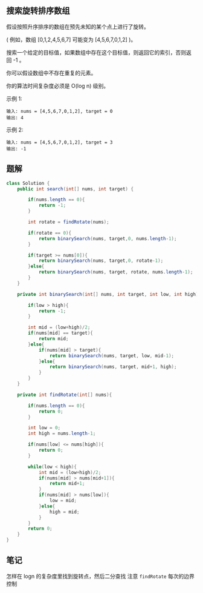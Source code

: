 ## 搜索旋转排序数组

假设按照升序排序的数组在预先未知的某个点上进行了旋转。

( 例如，数组 [0,1,2,4,5,6,7] 可能变为 [4,5,6,7,0,1,2] )。

搜索一个给定的目标值，如果数组中存在这个目标值，则返回它的索引，否则返回 -1 。

你可以假设数组中不存在重复的元素。

你的算法时间复杂度必须是 O(log n) 级别。

示例 1:

```
输入: nums = [4,5,6,7,0,1,2], target = 0
输出: 4
```

示例 2:

```
输入: nums = [4,5,6,7,0,1,2], target = 3
输出: -1
```

## 题解

```java
class Solution {
    public int search(int[] nums, int target) {

        if(nums.length == 0){
            return -1;
        }

        int rotate = findRotate(nums);

        if(rotate == 0){
            return binarySearch(nums, target,0, nums.length-1);
        }

        if(target >= nums[0]){
            return binarySearch(nums, target,0, rotate-1);
        }else{
            return binarySearch(nums, target, rotate, nums.length-1);
        }
    }

    private int binarySearch(int[] nums, int target, int low, int high){

        if(low > high){
            return -1;
        }

        int mid = (low+high)/2;
        if(nums[mid] == target){
            return mid;
        }else{
            if(nums[mid] > target){
                return binarySearch(nums, target, low, mid-1);
            }else{
                return binarySearch(nums, target, mid+1, high);
            }
        }
    }

    private int findRotate(int[] nums){

        if(nums.length == 0){
            return 0;
        }

        int low = 0;
        int high = nums.length-1;

        if(nums[low] <= nums[high]){
            return 0;
        }

        while(low < high){
            int mid = (low+high)/2;
            if(nums[mid] > nums[mid+1]){
                return mid+1;
            }
            if(nums[mid] > nums[low]){
                low = mid;
            }else{
                high = mid;
            }
        }
        return 0;
    }
}
```

## 笔记

怎样在 logn 的复杂度里找到旋转点，然后二分查找
注意 `findRotate` 每次的边界控制

